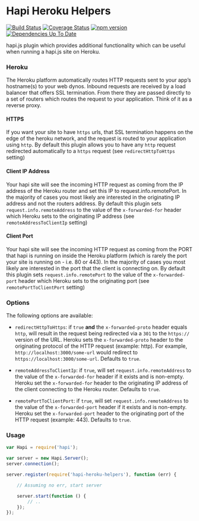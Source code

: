 # Hapi Heroku Helpers #

[![Build Status](https://travis-ci.org/briandela/hapi-heroku-helpers.svg?branch=master)](https://travis-ci.org/briandela/hapi-heroku-helpers) [![Coverage Status](https://img.shields.io/coveralls/briandela/hapi-heroku-helpers.svg)](https://coveralls.io/r/briandela/hapi-heroku-helpers) [![npm version](https://badge.fury.io/js/hapi-heroku-helpers.svg)](http://badge.fury.io/js/hapi-heroku-helpers) [![Dependencies Up To Date](https://david-dm.org/briandela/hapi-heroku-helpers.svg?style=flat)](https://david-dm.org/briandela/hapi-heroku-helpers)

hapi.js plugin which provides additional functionality which can be useful when running a hapi.js site on Heroku.

### Heroku ###
The Heroku platform automatically routes HTTP requests sent to your app’s hostname(s) to your web dynos. Inbound requests are received by a load balancer that offers SSL termination. From there they are passed directly to a set of routers which routes the request to your application. Think of it as a reverse proxy.


#### HTTPS ####
If you want your site to have `https` urls, that SSL termination happens on the edge of the heroku network, and the request is routed to your application using `http`. By default this plugin allows you to have any `http` request redirected automatically to a `https` request (see `redirectHttpToHttps` setting)

#### Client IP Address ####
Your hapi site will see the incoming HTTP request as coming from the IP address of the Heroku router and set this IP to request.info.remotePort. In the majority of cases you most likely are interested in the originating IP address and not the routers address. By default this plugin sets `request.info.remoteAddress` to the value of the `x-forwarded-for` header which Heroku sets to the originating IP address (see `remoteAddressToClientIp` setting)

#### Client Port ####
Your hapi site will see the incoming HTTP request as coming from the PORT that hapi is running on inside the Heroku platform (which is rarely the port your site is running on - i.e. 80 or 443). In the majority of cases you most likely are interested in the port that the client is connecting on. By default this plugin sets `request.info.remotePort` to the value of the `x-forwarded-port` header which Heroku sets to the originating port (see `remotePortToClientPort` setting)


### Options

The following options are available:

* `redirectHttpToHttps`: if `true` **and** the `x-forwarded-proto` header equals `http`, will result in the request being redirected via a `301` to the `https://` version of the URL. Heroku sets the `x-forwarded-proto` header to the originating protocol of the HTTP request (example: http). For example, `http://localhost:3000/some-url` would redirect to `https://localhost:3000/some-url`. Defaults to `true`.

* `remoteAddressToClientIp`: if `true`, will set `request.info.remoteAddress` to the value of the `x-forwarded-for` header if it exists and is non-empty. Heroku set the `x-forwarded-for` header to the originating IP address of the client connecting to the Heroku router. Defaults to `true`.

* `remotePortToClientPort`: if `true`, will set `request.info.remoteAddress` to the value of the `x-forwarded-port` header if it exists and is non-empty. Heroku set the `x-forwarded-port` header to the originating port of the HTTP request (example: 443). Defaults to `true`.


### Usage

``` javascript
var Hapi = require('hapi');

var server = new Hapi.Server();
server.connection();

server.register(require('hapi-heroku-helpers'), function (err) {

    // Assuming no err, start server

    server.start(function () {
        // ..
    });
});
```
